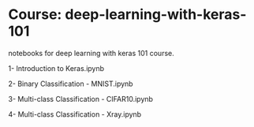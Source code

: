 # Course: deep-learning-with-keras-101
notebooks for deep learning with keras 101 course.

1- Introduction to Keras.ipynb

2- Binary Classification - MNIST.ipynb

3- Multi-class Classification - CIFAR10.ipynb

4- Multi-class Classification - Xray.ipynb